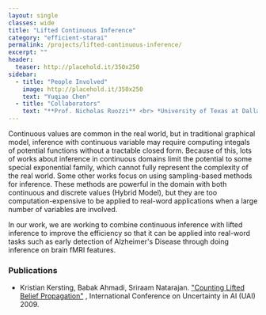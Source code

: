 ```yaml
---
layout: single
classes: wide
title: "Lifted Continuous Inference"
category: "efficient-starai"
permalink: /projects/lifted-continuous-inference/
excerpt: ""
header:
  teaser: http://placehold.it/350x250
sidebar:
  - title: "People Involved"
    image: http://placehold.it/350x250
    text: "Yuqiao Chen"
  - title: "Collaborators"
    text: "**Prof. Nicholas Ruozzi** <br> *University of Texas at Dallas*"
---
```


Continuous values are common in the real world, but in traditional graphical model, inference with continuous variable may require computing integals of potential functions without a tractable closed form. Because of this, lots of works about inference in continuous domains limit the potential to some special exponential family, which cannot fully represent the complexity of the real world. Some other works focus on using sampling-based methods for inference. These methods are powerful in the domain with both continuous and discrete values (Hybrid Model), but they are too computation-expensive to be applied to real-word applications when a large number of variables are involved.

In our work, we are working to combine continuous inference with lifted inference to improve the efficiency so that it can be applied into real-word tasks such as early detection of Alzheimer's Disease through doing inference on brain fMRI features.

### Publications
* Kristian Kersting, Babak Ahmadi, Sriraam Natarajan. ["Counting Lifted Belief Propagation"](http://utdallas.edu/~sriraam.natarajan/Papers/cbp.pdf) , International Conference on Uncertainty in AI (UAI) 2009.

